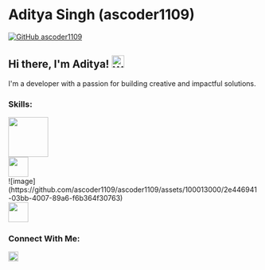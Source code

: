 # Aditya Singh (ascoder1109)

[![GitHub ascoder1109](https://img.shields.io/github/followers/ascoder1109?label=Follow&style=social)](https://github.com/ascoder1109)

## Hi there, I'm Aditya! <img src = "assets/waving_hand.gif" width="25" height="25" alt="Waving hand" >

I'm a developer with a passion for building creative and impactful solutions.

### Skills:
<p>
  <img src = "https://github.com/ascoder1109/profile_resource/blob/master/flutter.png" height="80">
  <br>
  <img src="assets/python.png" height="40">
  <br>
  ![image](https://github.com/ascoder1109/ascoder1109/assets/100013000/2e446941-03bb-4007-89a6-f6b364f30763)
  <br>
  <img src="assets/postgres.png" height="40">
</p>

### Connect With Me:
<p>
  <img src = "assets/linkedin.png" height="20" href="https://www.linkedin.com/in/aditya-singh-299189231/">
</p>
